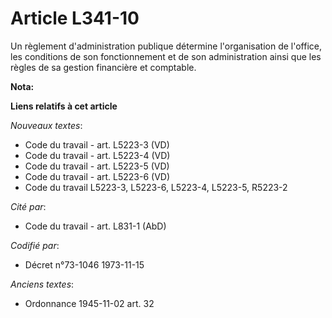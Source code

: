 # Article L341-10

Un règlement d'administration publique détermine l'organisation de l'office, les conditions de son fonctionnement et de son
administration ainsi que les règles de sa gestion financière et comptable.

**Nota:**



**Liens relatifs à cet article**

_Nouveaux textes_:

  - Code du travail - art. L5223-3 (VD)
  - Code du travail - art. L5223-4 (VD)
  - Code du travail - art. L5223-5 (VD)
  - Code du travail - art. L5223-6 (VD)
  - Code du travail L5223-3, L5223-6, L5223-4, L5223-5, R5223-2

_Cité par_:

  - Code du travail - art. L831-1 (AbD)

_Codifié par_:

  - Décret n°73-1046 1973-11-15

_Anciens textes_:

  - Ordonnance 1945-11-02 art. 32
